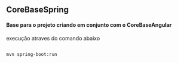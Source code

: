 ## CoreBaseSpring

#### Base para o projeto criando em conjunto com o CoreBaseAngular

execução atraves do comando abaixo

```

mvn spring-boot:run

```
